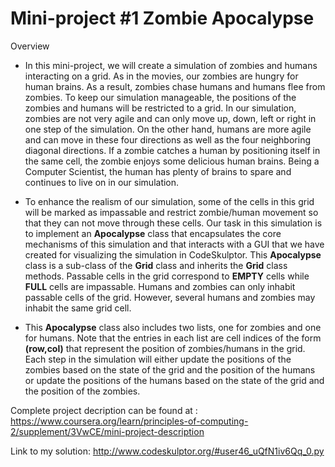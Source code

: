 # Mini-project #1 Zombie Apocalypse

Overview
* In this mini-project, we will create a simulation of zombies and humans interacting on a grid. As in the movies, our zombies are hungry for human brains. As a result, zombies chase humans and humans flee from zombies. To keep our simulation manageable, the positions of the zombies and humans will be restricted to a grid. In our simulation, zombies are not very agile and can only move up, down, left or right in one step of the simulation. On the other hand, humans are more agile and can move in these four directions as well as the four neighboring diagonal directions. If a zombie catches a human by positioning itself in the same cell, the zombie enjoys some delicious human brains. Being a Computer Scientist, the human has plenty of brains to spare and continues to live on in our simulation.

* To enhance the realism of our simulation, some of the cells in this grid will be marked as impassable and restrict zombie/human movement so that they can not move through these cells. Our task in this simulation is to implement an **Apocalypse** class that encapsulates the core mechanisms of this simulation and that interacts with a GUI that we have created for visualizing the simulation in CodeSkulptor. This **Apocalypse** class is a sub-class of the **Grid** class and inherits the **Grid** class methods. Passable cells in the grid correspond to **EMPTY** cells while **FULL** cells are impassable. Humans and zombies can only inhabit passable cells of the grid. However, several humans and zombies may inhabit the same grid cell.

* This **Apocalypse** class also includes two lists, one for zombies and one for humans. Note that the entries in each list are cell indices of the form **(row,col)** that represent the position of zombies/humans in the grid. Each step in the simulation will either update the positions of the zombies based on the state of the grid and the position of the humans or update the positions of the humans based on the state of the grid and the position of the zombies.

Complete project decription can be found at : 
<https://www.coursera.org/learn/principles-of-computing-2/supplement/3VwCE/mini-project-description>

Link to my solution: <http://www.codeskulptor.org/#user46_uQfN1iv6Qq_0.py>